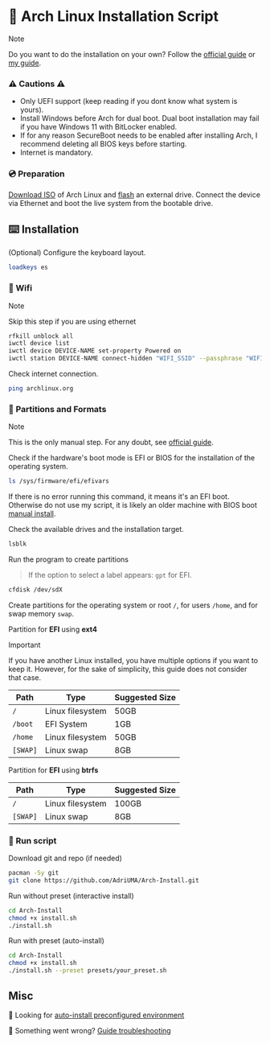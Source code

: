 # 🤖 Arch Linux Installation Script

> [!NOTE]
> Do you want to do the installation on your own? Follow the [official guide](https://wiki.archlinux.org/title/Installation_guide) or [my guide](https://github.com/AdriUMA/Arch-Install/blob/main/README.guide.md).

### ⚠️ Cautions ⚠️

- Only UEFI support (keep reading if you dont know what system is yours).
- Install Windows before Arch for dual boot. Dual boot installation may fail if you have Windows 11 with BitLocker enabled.
- If for any reason SecureBoot needs to be enabled after installing Arch, I recommend deleting all BIOS keys before starting.
- Internet is mandatory.

### 💿 Preparation

[Download ISO](https://archlinux.org/download/) of Arch Linux and [flash](https://www.balena.io/etcher) an external drive.
Connect the device via Ethernet and boot the live system from the bootable drive.

## ⌨️ Installation

(Optional) Configure the keyboard layout.

```sh
loadkeys es
```

### 🛜 Wifi

> [!NOTE]
> Skip this step if you are using ethernet

```sh
rfkill unblock all
iwctl device list
iwctl device DEVICE-NAME set-property Powered on
iwctl station DEVICE-NAME connect-hidden "WIFI_SSID" --passphrase "WIFI_PASS"
```

Check internet connection.

```sh
ping archlinux.org
```

### 🦿 Partitions and Formats

> [!NOTE]
> This is the only manual step.
> For any doubt, see [official guide](https://wiki.archlinux.org/title/Installation_guide).

Check if the hardware's boot mode is EFI or BIOS for the installation of the operating system.

```sh
ls /sys/firmware/efi/efivars
```

If there is no error running this command, it means it's an EFI boot. Otherwise do not use my script, it is likely an older machine with BIOS boot [manual install](https://github.com/AdriUMA/Arch-Install/blob/main/README.guide.md#-partitions-and-formats).

Check the available drives and the installation target.

```sh
lsblk
```

Run the program to create partitions

> If the option to select a label appears: `gpt` for EFI.

```sh
cfdisk /dev/sdX
```

Create partitions for the operating system or root `/`, for users `/home`, and for swap memory `swap`.

Partition for **EFI** using **ext4**

> [!IMPORTANT]
> If you have another Linux installed, you have multiple options if you want to keep it. However, for the sake of simplicity, this guide does not consider that case.

| Path     | Type             | Suggested Size |
| -------- | ---------------- | -------------- |
| `/`      | Linux filesystem | 50GB           |
| `/boot`  | EFI System       | 1GB            |
| `/home`  | Linux filesystem | 50GB           |
| `[SWAP]` | Linux swap       | 8GB            |

Partition for **EFI** using **btrfs**

| Path     | Type             | Suggested Size |
| -------- | ---------------- | -------------- |
| `/`      | Linux filesystem | 100GB          |
| `[SWAP]` | Linux swap       | 8GB            |

### 💾 Run script

Download git and repo (if needed)

```sh
pacman -Sy git
git clone https://github.com/AdriUMA/Arch-Install.git
```

Run without preset (interactive install)

```sh
cd Arch-Install
chmod +x install.sh
./install.sh
```

Run with preset (auto-install)

```sh
cd Arch-Install
chmod +x install.sh
./install.sh --preset presets/your_preset.sh
```

## Misc

👀 Looking for [auto-install preconfigured environment](https://github.com/AdriUMA/Hyprland-Install)

🔴 Something went wrong? [Guide troubleshooting](https://github.com/AdriUMA/Arch-Install/blob/main/README.guide.md#troubleshooting)
